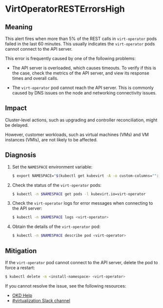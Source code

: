 # VirtOperatorRESTErrorsHigh
<!-- Edited by Jiří Herrmann, 8 Nov 2022 -->

## Meaning

This alert fires when more than 5% of the REST calls in `virt-operator` pods failed in the last 60 minutes. This usually indicates the `virt-operator` pods cannot connect to the API server.

This error is frequently caused by one of the following problems:

- The API server is overloaded, which causes timeouts. To verify if this is the case, check the metrics of the API server, and view its response times and overall calls.

- The `virt-operator` pod cannot reach the API server. This is commonly caused by DNS issues on the node and networking connectivity issues.

## Impact

Cluster-level actions, such as upgrading and controller reconciliation, might be delayed. 

However, customer workloads, such as virtual machines (VMs) and VM instances (VMIs), are not likely to be affected.

## Diagnosis

1. Set the `NAMESPACE` environment variable:

   ```bash
   $ export NAMESPACE="$(kubectl get kubevirt -A -o custom-columns="":.metadata.namespace)"
   ```

2. Check the status of the `virt-operator` pods:

   ```bash
   $ kubectl -n $NAMESPACE get pods -l kubevirt.io=virt-operator
   ```

3. Check the `virt-operator` logs for error messages when connecting to the API server:

   ```bash
   $ kubectl -n $NAMESPACE logs <virt-operator>
   ```

4. Obtain the details of the `virt-operator` pod:

   ```bash
   $ kubectl -n $NAMESPACE describe pod <virt-operator>
   ```

## Mitigation

If the `virt-operator` pod cannot connect to the API server, delete the pod to force a restart:

```bash
$ kubectl delete -n <install-namespace> <virt-operator>
```

<!--DS: If you cannot resolve the issue, log in to the link:https://access.redhat.com[Customer Portal] and open a support case, attaching the artifacts gathered during the Diagnosis procedure.-->
<!--USstart-->
If you cannot resolve the issue, see the following resources:

- [OKD Help](https://www.okd.io/help/)
- [#virtualization Slack channel](https://kubernetes.slack.com/channels/virtualization)
<!--USend-->